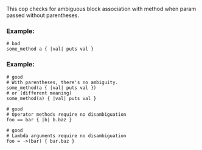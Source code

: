 This cop checks for ambiguous block association with method
when param passed without parentheses.

### Example:

    # bad
    some_method a { |val| puts val }

### Example:

    # good
    # With parentheses, there's no ambiguity.
    some_method(a { |val| puts val })
    # or (different meaning)
    some_method(a) { |val| puts val }

    # good
    # Operator methods require no disambiguation
    foo == bar { |b| b.baz }

    # good
    # Lambda arguments require no disambiguation
    foo = ->(bar) { bar.baz }